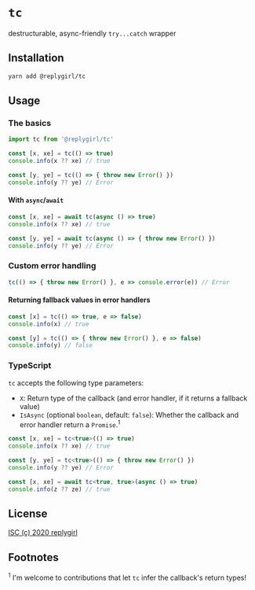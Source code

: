 # `tc`

destructurable, async-friendly `try...catch` wrapper

## Installation

```bash
yarn add @replygirl/tc
```

## Usage

### The basics

```ts
import tc from '@replygirl/tc'

const [x, xe] = tc(() => true)
console.info(x ?? xe) // true

const [y, ye] = tc(() => { throw new Error() })
console.info(y ?? ye) // Error
```

#### With `async`/`await`

```ts
const [x, xe] = await tc(async () => true)
console.info(x ?? xe) // true

const [y, ye] = await tc(async () => { throw new Error() })
console.info(y ?? ye) // Error
```

### Custom error handling

```ts
tc(() => { throw new Error() }, e => console.error(e)) // Error
```

#### Returning fallback values in error handlers

```ts
const [x] = tc(() => true, e => false)
console.info(x) // true

const [y] = tc(() => { throw new Error() }, e => false)
console.info(y) // false
```

### TypeScript

`tc` accepts the following type parameters:

- `X`: Return type of the callback (and error handler, if it returns a fallback value)
- `IsAsync` (optional `boolean`, default: `false`): Whether the callback and error handler return a `Promise`.<sup>1</sup>

```ts
const [x, xe] = tc<true>(() => true)
console.info(x ?? xe) // true

const [y, ye] = tc<true>(() => { throw new Error() })
console.info(y ?? ye) // Error

const [x, xe] = await tc<true, true>(async () => true)
console.info(z ?? ze) // true
```

## License

[ISC (c) 2020 replygirl](https://github.com/replygirl/tc/blob/main/LICENSE.md)

## Footnotes

<sup>1</sup> I'm welcome to contributions that let `tc` infer the callback's return types!

